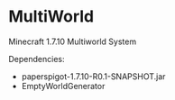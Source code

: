 # MultiWorld
Minecraft 1.7.10 Multiworld System

Dependencies:
- paperspigot-1.7.10-R0.1-SNAPSHOT.jar
- EmptyWorldGenerator